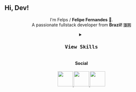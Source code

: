 ## Hi, Dev! 

<p align="center">
  I'm Felps / <strong>Felipe Fernandes</strong> 👋. <br>
  A passionate fullstack developer from <strong>Brazil<strong>! 🇧🇷 
  
 </p>

<div align="center">
<details>
      <summary>
         <kbd><h3>View Skills</h3><kbd>
      </summary>

           
<h4>Programming languages</h4>
           
[![My Skills](https://skillicons.dev/icons?i=js,ts,py&perline=5)](https://skillicons.dev)

<h4>Front-end</h4>

[![My Skills](https://skillicons.dev/icons?i=html,css,tailwind,react,nextjs&perline=5)](https://skillicons.dev)

<h4>Back-end</h4>

[![My Skills](https://skillicons.dev/icons?i=nodejs,aws,azure,postgres,mysql,docker&perline=6)](https://skillicons.dev)

<h4>Other</h4>

[![My Skills](https://skillicons.dev/icons?i=git,github,linux)](https://skillicons.dev)
           
</div>

<div align="center"> 
  <h4>Social</h4>

  <a href="#">
    <img src="https://cdn-icons-png.flaticon.com/512/1377/1377213.png" width="50px" />
  </a>
  <a href="#">
    <img src="https://cdn-icons-png.flaticon.com/512/4494/4494489.png" width="50px" />
  </a>
  
   <a href="#">
    <img src="https://cdn-icons-png.flaticon.com/512/4494/4494737.png" width="50px" />
  </a>
  
 
</div>
<br>
